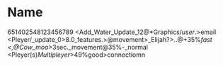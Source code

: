 # Name
651402548123456789
<Add_Water_Update_12@*Graphics/_user_.>email
<Pleyer/_update_0>8.0_features.>@movement>_Elijah?>..@+35%_fast
<,@Cow_moo_>3sec._movement@35%-_normal
<Pleyer(s)_Multipleyer_>49%good>connectiomn 
